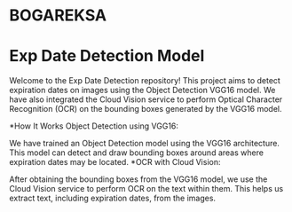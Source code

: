 # BOGAREKSA

# Exp Date Detection Model
Welcome to the Exp Date Detection repository! This project aims to detect expiration dates on images using the Object Detection VGG16 model. We have also integrated the Cloud Vision service to perform Optical Character Recognition (OCR) on the bounding boxes generated by the VGG16 model.

*How It Works
Object Detection using VGG16:

We have trained an Object Detection model using the VGG16 architecture. This model can detect and draw bounding boxes around areas where expiration dates may be located.
*OCR with Cloud Vision:

After obtaining the bounding boxes from the VGG16 model, we use the Cloud Vision service to perform OCR on the text within them. This helps us extract text, including expiration dates, from the images.

